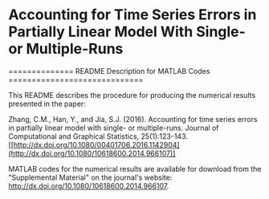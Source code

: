 # Accounting for Time Series Errors in Partially Linear Model With Single- or Multiple-Runs

============== README Description for MATLAB Codes =============================

This README describes the procedure for producing the numerical results presented in the paper:

Zhang, C.M., Han, Y., and Jia, S.J. (2016). Accounting for time series errors in partially linear model with single- or multiple-runs. Journal of Computational and Graphical Statistics, 25(1):123-143. [[http://dx.doi.org/10.1080/00401706.2016.1142904](http://dx.doi.org/10.1080/10618600.2014.966107)]

MATLAB codes for the numerical results are available for download from the "Supplemental Material" on the journal's website: http://dx.doi.org/10.1080/10618600.2014.966107.
